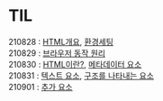 # TIL
210828 :  [HTML개요](https://github.com/shji023/TIL/blob/main/HTML/outline.md), [환경세팅](https://github.com/shji023/TIL/blob/main/HTML/setting.md)<br />
210829 : [브라우저 동작 원리](https://github.com/shji023/TIL/blob/main/HTML/browser.md)<br />
210830 : [HTML이란?](https://github.com/shji023/TIL/blob/main/HTML/aboutHTML.md), [메타데이터 요소](https://github.com/shji023/TIL/blob/main/HTML/metadata.md)<br />
210831 : [텍스트 요소](https://github.com/shji023/TIL/blob/main/HTML/textElement.md), [구조를 나타내는 요소](https://github.com/shji023/TIL/blob/main/HTML/structureElement.md)<br />
210901 :  [추가 요소](https://github.com/shji023/TIL/blob/main/HTML/additionalElement.md)